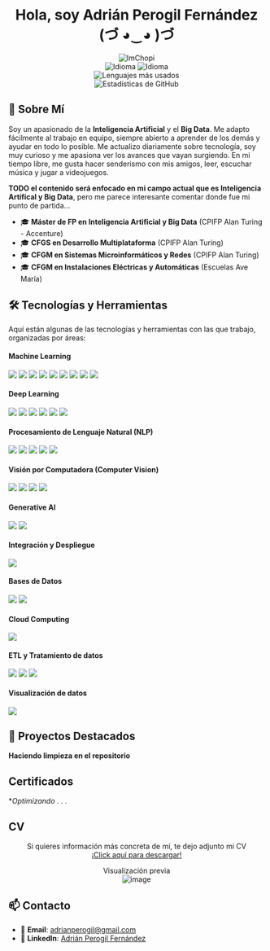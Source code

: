 <div align="center">
        <h1>Hola, soy Adrián Perogil Fernández (づ ◕‿◕ )づ</h1>
        <img src="https://komarev.com/ghpvc/?username=ImChopi" alt="ImChopi"/>
        <br>
        <img src="https://img.shields.io/badge/Nat-🇪🇸-%23aaaaaa.svg?style=flat" alt="Idioma"/>
        <img src="https://img.shields.io/badge/B1-🇬🇧-%23aaaaaa.svg?style=flat" alt="Idioma"/>
        <br>
</div>

<div align="center">
    <img src="https://github-readme-stats.vercel.app/api/top-langs/?username=imchopi&layout=compact&theme=radical" alt="Lenguajes más usados"/>
    <br>
    <img src="https://github-readme-stats.vercel.app/api?username=imchopi&show_icons=true&theme=radical" alt="Estadísticas de GitHub"/>
</div>

## 🚀 Sobre Mí

Soy un apasionado de la **Inteligencia Artificial** y el **Big Data**.
Me adapto fácilmente al trabajo en equipo, siempre abierto a aprender de los demás y ayudar en todo lo posible. 
Me actualizo diariamente sobre tecnología, soy muy curioso y me apasiona ver los avances que vayan surgiendo. 
En mi tiempo libre, me gusta hacer senderismo con mis amigos, leer, escuchar música y jugar a videojuegos.

**TODO el contenido será enfocado en mi campo actual que es Inteligencia Artifical y Big Data**, pero
me parece interesante comentar donde fue mi punto de partida...
- 🎓 **Máster de FP en Inteligencia Artificial y Big Data** (CPIFP Alan Turing - Accenture)
- 🎓 **CFGS en Desarrollo Multiplataforma** (CPIFP Alan Turing)
- 🎓 **CFGM en Sistemas Microinformáticos y Redes**  (CPIFP Alan Turing)
- 🎓 **CFGM en Instalaciones Eléctricas y Automáticas** (Escuelas Ave María)

## 🛠 Tecnologías y Herramientas
Aquí están algunas de las tecnologías y herramientas con las que trabajo, organizadas por áreas:

#### Machine Learning  
<p align="left">
  <img src="https://img.shields.io/badge/Python-3776AB?style=for-the-badge&logo=python&logoColor=white">
  <img src="https://img.shields.io/badge/NumPy-013243?style=for-the-badge&logo=numpy&logoColor=white">
  <img src="https://img.shields.io/badge/Pandas-150458?style=for-the-badge&logo=pandas&logoColor=white">
  <img src="https://img.shields.io/badge/Matplotlib-11557C?style=for-the-badge&logo=matplotlib&logoColor=white">
  <img src="https://img.shields.io/badge/Seaborn-4B77BE?style=for-the-badge&logo=seaborn&logoColor=white">
  <img src="https://img.shields.io/badge/Scikit_Learn-F7931E?style=for-the-badge&logo=scikit-learn&logoColor=white">
  <img src="https://img.shields.io/badge/PyOD-FF6F00?style=for-the-badge">
  <img src="https://img.shields.io/badge/Clasificación_Binaria-008CBA?style=for-the-badge">
  <img src="https://img.shields.io/badge/Clustering-008CBA?style=for-the-badge">
</p>

#### Deep Learning  
<p align="left">
  <img src="https://img.shields.io/badge/TensorFlow-FF6F00?style=for-the-badge&logo=tensorflow&logoColor=white">
  <img src="https://img.shields.io/badge/Keras-D00000?style=for-the-badge&logo=keras&logoColor=white">
  <img src="https://img.shields.io/badge/PyTorch-EE4C2C?style=for-the-badge&logo=pytorch&logoColor=white">
  <img src="https://img.shields.io/badge/JAX-000000?style=for-the-badge&logo=jax&logoColor=white">
  <img src="https://img.shields.io/badge/Redes_Neuronales-FF6F00?style=for-the-badge">
  <img src="https://img.shields.io/badge/CNN-008CBA?style=for-the-badge">
</p>

#### Procesamiento de Lenguaje Natural (NLP)  
<p align="left">
  <img src="https://img.shields.io/badge/NLP-4B77BE?style=for-the-badge&logo=natural-language-processing&logoColor=white">
  <img src="https://img.shields.io/badge/RegEx-009688?style=for-the-badge&logo=regex&logoColor=white">
  <img src="https://img.shields.io/badge/Análisis_de_Sentimientos-FF6F00?style=for-the-badge">
  <img src="https://img.shields.io/badge/Whisper-000000?style=for-the-badge&logo=openai&logoColor=white">
  <img src="https://img.shields.io/badge/LLM-000000?style=for-the-badge&logo=openai&logoColor=white">
</p>

#### Visión por Computadora (Computer Vision)  
<p align="left">
  <img src="https://img.shields.io/badge/Computer_Vision-FF6F00?style=for-the-badge">
  <img src="https://img.shields.io/badge/Denoising-008CBA?style=for-the-badge">
  <img src="https://img.shields.io/badge/Generación_de_Imágenes-008CBA?style=for-the-badge">
  <img src="https://img.shields.io/badge/Transformación_de_Imágenes-FF6F00?style=for-the-badge">
</p>

#### Generative AI  
<p align="left">
  <img src="https://img.shields.io/badge/GAN-FF6F00?style=for-the-badge">
  <img src="https://img.shields.io/badge/Redes_Neuronales_Generativas-008CBA?style=for-the-badge">
</p>

#### Integración y Despliegue  
<p align="left">
  <img src="https://img.shields.io/badge/Streamlit-FF4B4B?style=for-the-badge&logo=streamlit&logoColor=white">
</p>

#### Bases de Datos
<p align="left">
  <img src="https://img.shields.io/badge/SQL-4479A1?style=for-the-badge&logo=mysql&logoColor=white">
  <img src="https://img.shields.io/badge/NoSQL-47A248?style=for-the-badge&logo=mongodb&logoColor=white">
</p>

#### Cloud Computing
<p align="left">
  <img src="https://img.shields.io/badge/AWS-232F3E?style=for-the-badge&logo=amazonaws&logoColor=white">
</p>

#### ETL y Tratamiento de datos
<p align="left">
  <img src="https://img.shields.io/badge/ETL-FF6F00?style=for-the-badge&logo=apachekafka&logoColor=white">
  <img src="https://img.shields.io/badge/Hadoop-66CCFF?style=for-the-badge&logo=apachehadoop&logoColor=black">
  <img src="https://img.shields.io/badge/Spark-E25A1C?style=for-the-badge&logo=apachespark&logoColor=white">
</p>

#### Visualización de datos
<p align="left">
  <img src="https://img.shields.io/badge/Power_BI-F2C811?style=for-the-badge&logo=powerbi&logoColor=black">
</p>

## 📂 Proyectos Destacados

**Haciendo limpieza en el repositorio**

## Certificados

**Optimizando . . .*

## CV

<div align="center">

Si quieres información más concreta de mí, te dejo adjunto mi CV  
[¡Click aquí para descargar!](https://github.com/user-attachments/files/18902119/CV_ADRIAN_PEROGIL_FERNANDEZ.pdf)  

Visualización previa  
![image](https://github.com/user-attachments/assets/bba86d81-07ba-4ec6-8731-a4e52520c2f1)  

</div>

## 📫 Contacto

- 📧 **Email**: [adrianperogil@gmail.com](mailto:adrianperogil@gmail.com)
- 💼 **LinkedIn**: [Adrián Perogil Fernández](https://www.linkedin.com/in/aperogil/)
